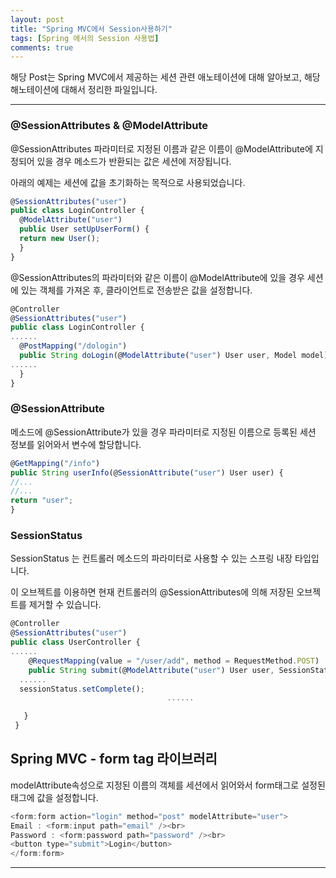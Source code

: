 ```yaml
---
layout: post
title: "Spring MVC에서 Session사용하기"
tags: [Spring 에서의 Session 사용법]
comments: true
---
```

 
해당 Post는 Spring MVC에서 제공하는 세션 관련 애노테이션에 대해 알아보고, 해당 해노테이션에 대해서 정리한 파일입니다.

---

### @SessionAttributes & @ModelAttribute

@SessionAttributes 파라미터로 지정된 이름과 같은 이름이 @ModelAttribute에 지정되어 있을 경우 메소드가 반환되는 값은 세션에 저장됩니다.

아래의 예제는 세션에 값을 초기화하는 목적으로 사용되었습니다.

```js
@SessionAttributes("user")
public class LoginController {
  @ModelAttribute("user")
  public User setUpUserForm() {
  return new User();
  }
}
```
 
@SessionAttributes의 파라미터와 같은 이름이 @ModelAttribute에 있을 경우 세션에 있는 객체를 가져온 후, 클라이언트로 전송받은 값을 설정합니다.
```js
@Controller
@SessionAttributes("user")
public class LoginController {
......
  @PostMapping("/dologin")
  public String doLogin(@ModelAttribute("user") User user, Model model) {
......
  }
}
```

### @SessionAttribute

메소드에 @SessionAttribute가 있을 경우 파라미터로 지정된 이름으로 등록된 세션 정보를 읽어와서 변수에 할당합니다.

```js
@GetMapping("/info")
public String userInfo(@SessionAttribute("user") User user) {
//...
//...
return "user";
}
```

### SessionStatus

SessionStatus 는 컨트롤러 메소드의 파라미터로 사용할 수 있는 스프링 내장 타입입니다.

이 오브젝트를 이용하면 현재 컨트롤러의 @SessionAttributes에 의해 저장된 오브젝트를 제거할 수 있습니다.
```js
@Controller
@SessionAttributes("user")
public class UserController {
...... 
    @RequestMapping(value = "/user/add", method = RequestMethod.POST)
    public String submit(@ModelAttribute("user") User user, SessionStatus sessionStatus) {
  ......
  sessionStatus.setComplete();
                                   ......

   }
 }
 ```
 
## Spring MVC - form tag 라이브러리

modelAttribute속성으로 지정된 이름의 객체를 세션에서 읽어와서 form태그로 설정된 태그에 값을 설정합니다.

```js
<form:form action="login" method="post" modelAttribute="user">
Email : <form:input path="email" /><br>
Password : <form:password path="password" /><br>
<button type="submit">Login</button>
</form:form>
```

---
